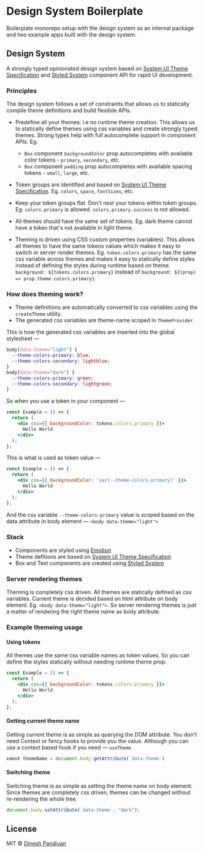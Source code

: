 # Design System Boilerplate

Boilerplate monorepo setup with the design system as an internal package and two example apps built with the design system.

## Design System

A strongly typed opinionated design system based on [System UI Theme Specification](https://system-ui.com/theme/) and [Styled System](https://styled-system.com/) component API for rapid UI development.

### Principles

The design system follows a set of constraints that allows us to statically compile theme definitions and build flexibile APIs.

- Predefine all your themes. i.e no runtime theme creation. This allows us to statically define themes using css variables and create strongly typed themes. Strong types help with full autocomplete support in component APIs. Eg. 
  - `Box` component `backgroundColor` prop autocompletes with available color tokens - `primary`, `secondary`, etc.
  - `Box` component `padding` prop autocompletes with available spacing tokens - `small`, `large`, etc.

- Token groups are identified and based on [System UI Theme Specification](https://system-ui.com/theme/). Eg. `colors`, `space`, `fontSizes`, etc.

- Keep your token groups flat. Don't nest your tokens within token groups. Eg. `colors.primary` is allowed. `colors.primary.success` is not allowed.

- All themes should have the same set of tokens. Eg. dark theme cannot have a token that's not available in light theme.

- Theming is driven using CSS custom properties (variables). This allows all themes to have the same tokens values which makes it easy to switch or server render themes. Eg. `token.colors.primary` has the same css variable across themes and makes it easy to statically define styles instead of defining the styles during runtime based on theme. `background: ${tokens.colors.primary}` instead of `background: ${(prop) => prop.theme.colors.primary}`.

### How does theming work?

- Theme definitions are automatically converted to css variables using the `createTheme` utility.
- The generated css variables are theme-name scoped in `ThemeProvider`.

This is how the generated css variables are inserted into the global stylesheet —

```css
body[data-theme="light"] {
  --theme-colors-primary: blue;
  --theme-colors-secondary: lightblue;
}
body[data-theme="dark"] {
  --theme-colors-primary: green;
  --theme-colors-secondary: lightgreen;
}
```

So when you use a token in your component —

```jsx
const Example = () => {
  return (
    <div css={{ backgroundColor: tokens.colors.primary }}>
      Hello World
    </div>
  );
};
```

This is what is used as token value —

```jsx
const Example = () => {
  return (
    <div css={{ backgroundColor: 'var(--theme-colors-primary)' }}>
      Hello World
    </div>
  );
};
```

And the css variable `--theme-colors-primary` value is scoped based on the data attribute in body element — `<body data-theme="light">`

### Stack

- Components are styled using [Emotion](https://emotion.sh/docs/introduction)
- Theme defitions are based on [System UI Theme Specification](https://system-ui.com/theme/)
- Box and Text components are created using [Styled System](https://styled-system.com/)

### Server rendering themes

Theming is completely css driven. All themes are statically defined as css variables. Current theme is decided based on html attribute on body element. Eg. `<body data-theme="light">`. So server rendering themes is just a matter of rendering the right theme name as body attribute.

### Example themeing usage

#### Using tokens

All themes use the same css variable names as token values. So you can define the styles statically without needing runtime theme prop.

```jsx
const Example = () => {
  return (
    <div css={{ backgroundColor: tokens.colors.primary }}>
      Hello World
    </div>
  );
};
```

#### Getting current theme name

Getting current theme is as simple as querying the DOM attribute. You don't need Context or fancy hooks to provide you the value. Although you can use a context based hook if you need — `useTheme`.

```js
const themeName = document.body.getAttribute(`data-theme`)
```

#### Switching theme

Switching theme is as simple as setting the theme name on body element. Since themes are completely css driven, themes can be changed without re-rendering the whole tree.

```js
document.body.setAttribute(`data-theme`, "dark");
```

## License

MIT © [Dinesh Pandiyan](https://github.com/flexdinesh)

